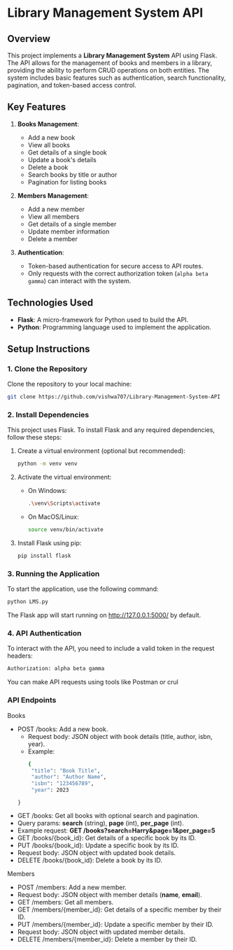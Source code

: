 # Library Management System API

## Overview
This project implements a **Library Management System** API using Flask. The API allows for the management of books and members in a library, providing the ability to perform CRUD operations on both entities. The system includes basic features such as authentication, search functionality, pagination, and token-based access control.

## Key Features
1. **Books Management**:
   - Add a new book
   - View all books
   - Get details of a single book
   - Update a book's details
   - Delete a book
   - Search books by title or author
   - Pagination for listing books

2. **Members Management**:
   - Add a new member
   - View all members
   - Get details of a single member
   - Update member information
   - Delete a member

3. **Authentication**:
   - Token-based authentication for secure access to API routes.
   - Only requests with the correct authorization token (`alpha beta gamma`) can interact with the system.

## Technologies Used
- **Flask**: A micro-framework for Python used to build the API.
- **Python**: Programming language used to implement the application.

## Setup Instructions

### 1. Clone the Repository
Clone the repository to your local machine:

```bash
git clone https://github.com/vishwa707/Library-Management-System-API
```

### 2. Install Dependencies
This project uses Flask. To install Flask and any required dependencies, follow these steps:

1. Create a virtual environment (optional but recommended):

    ```bash
    python -m venv venv
    ```

2. Activate the virtual environment:

    - On Windows:
      ```bash
      .\venv\Scripts\activate
      ```

    - On MacOS/Linux:
      ```bash
      source venv/bin/activate
      ```

3. Install Flask using pip:

    ```bash
    pip install flask
    ```
### 3. Running the Application
To start the application, use the following command:

```bash
python LMS.py
```
The Flask app will start running on http://127.0.0.1:5000/ by default.

### 4. API Authentication
To interact with the API, you need to include a valid token in the request headers:
```bash
Authorization: alpha beta gamma
```
You can make API requests using tools like Postman or crul

### API Endpoints
Books
   - POST /books: Add a new book.
       - Request body: JSON object with book details (title, author, isbn, year).
        - Example:
          ```bash
          {
           "title": "Book Title",
           "author": "Author Name",
           "isbn": "123456789",
           "year": 2023
         }
   - GET /books: Get all books with optional search and pagination.
   - Query params: **search** (string), **page** (int), **per_page** (int).
   - Example request: **GET /books?search=Harry&page=1&per_page=5**
   - GET /books/{book_id}: Get details of a specific book by its ID.
   - PUT /books/{book_id}: Update a specific book by its ID.
   - Request body: JSON object with updated book details.
   - DELETE /books/{book_id}: Delete a book by its ID.

Members
   - POST /members: Add a new member.
   - Request body: JSON object with member details (**name**, **email**).
   - GET /members: Get all members.
   - GET /members/{member_id}: Get details of a specific member by their ID.
   - PUT /members/{member_id}: Update a specific member by their ID.
   - Request body: JSON object with updated member details.
   - DELETE /members/{member_id}: Delete a member by their ID.
